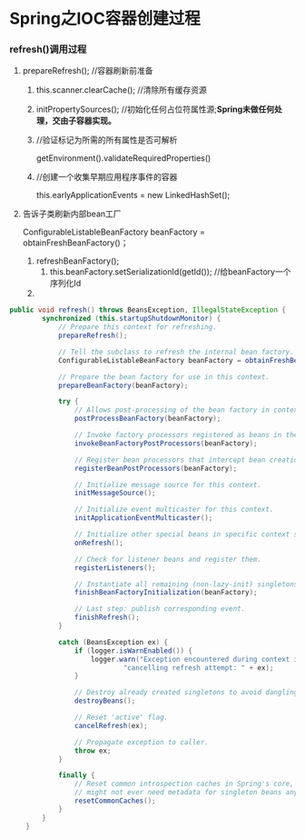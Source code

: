 # Spring之IOC容器创建过程

### refresh()调用过程

1. prepareRefresh();	//容器刷新前准备

   1. this.scanner.clearCache();	//清除所有缓存资源

   2. initPropertySources();	//初始化任何占位符属性源;**Spring未做任何处理，交由子容器实现。**

   3. //验证标记为所需的所有属性是否可解析

      getEnvironment().validateRequiredProperties()

   4. //创建一个收集早期应用程序事件的容器

      this.earlyApplicationEvents = new LinkedHashSet<ApplicationEvent>();

2. 告诉子类刷新内部bean工厂

   ConfigurableListableBeanFactory beanFactory = obtainFreshBeanFactory()；

   1. refreshBeanFactory();
      1. this.beanFactory.setSerializationId(getId()); //给beanFactory一个序列化Id
   2. 









```java
public void refresh() throws BeansException, IllegalStateException {
		synchronized (this.startupShutdownMonitor) {
			// Prepare this context for refreshing.
			prepareRefresh();

			// Tell the subclass to refresh the internal bean factory.
			ConfigurableListableBeanFactory beanFactory = obtainFreshBeanFactory();

			// Prepare the bean factory for use in this context.
			prepareBeanFactory(beanFactory);

			try {
				// Allows post-processing of the bean factory in context subclasses.
				postProcessBeanFactory(beanFactory);

				// Invoke factory processors registered as beans in the context.
				invokeBeanFactoryPostProcessors(beanFactory);

				// Register bean processors that intercept bean creation.
				registerBeanPostProcessors(beanFactory);

				// Initialize message source for this context.
				initMessageSource();

				// Initialize event multicaster for this context.
				initApplicationEventMulticaster();

				// Initialize other special beans in specific context subclasses.
				onRefresh();

				// Check for listener beans and register them.
				registerListeners();

				// Instantiate all remaining (non-lazy-init) singletons.
				finishBeanFactoryInitialization(beanFactory);

				// Last step: publish corresponding event.
				finishRefresh();
			}

			catch (BeansException ex) {
				if (logger.isWarnEnabled()) {
					logger.warn("Exception encountered during context initialization - " +
							"cancelling refresh attempt: " + ex);
				}

				// Destroy already created singletons to avoid dangling resources.
				destroyBeans();

				// Reset 'active' flag.
				cancelRefresh(ex);

				// Propagate exception to caller.
				throw ex;
			}

			finally {
				// Reset common introspection caches in Spring's core, since we
				// might not ever need metadata for singleton beans anymore...
				resetCommonCaches();
			}
		}
	}
```

